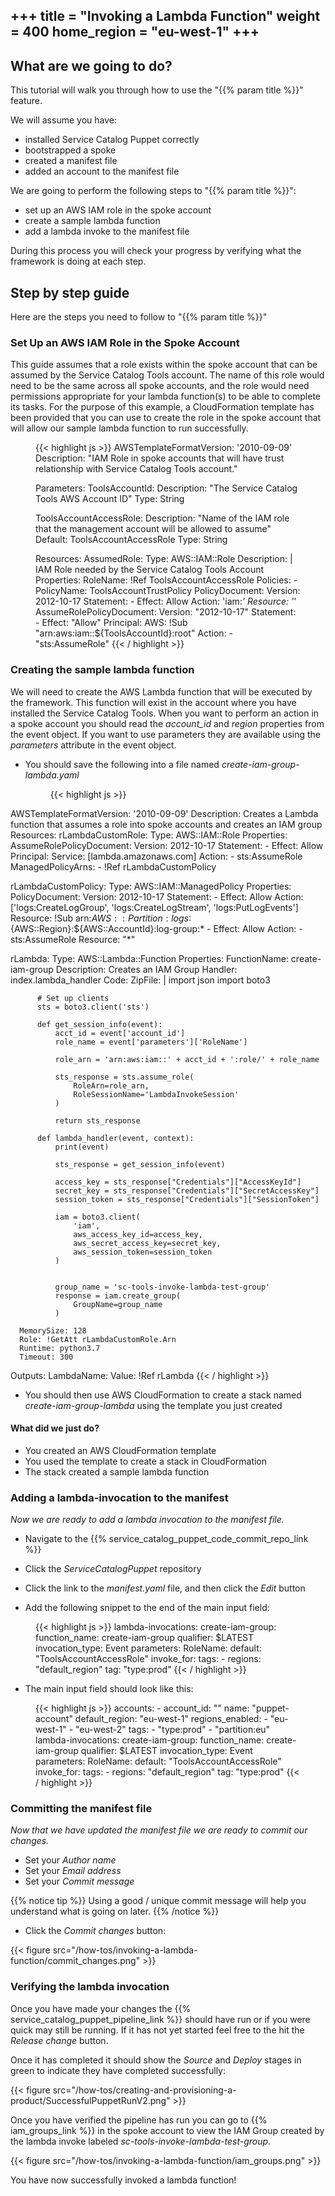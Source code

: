 +++
title = "Invoking a Lambda Function"
weight = 400
home_region = "eu-west-1"
+++
---

## What are we going to do?

This tutorial will walk you through how to use the "{{% param title %}}" feature.

We will assume you have:
 
 - installed Service Catalog Puppet correctly
 - bootstrapped a spoke
 - created a manifest file
 - added an account to the manifest file
 
 
We are going to perform the following steps to "{{% param title %}}":

- set up an AWS IAM role in the spoke account
- create a sample lambda function
- add a lambda invoke to the manifest file

During this process you will check your progress by verifying what the framework is doing at each step.

## Step by step guide

Here are the steps you need to follow to "{{% param title %}}"

### Set Up an AWS IAM Role in the Spoke Account
 
This guide assumes that a role exists within the spoke account that can be assumed by the Service Catalog Tools account. 
The name of this role would need to be the same across all spoke accounts, and the role would need permissions 
appropriate for your lambda function(s) to be able to complete its tasks. For the purpose of this example, a 
CloudFormation template has been provided that you can use to create the role in the spoke account that will allow our 
sample lambda function to run successfully.

 <figure>
  {{< highlight js >}}
AWSTemplateFormatVersion: '2010-09-09'
Description: "IAM Role in spoke accounts that will have trust relationship with Service Catalog Tools account."

Parameters:
  ToolsAccountId:
    Description: "The Service Catalog Tools AWS Account ID"
    Type: String

  ToolsAccountAccessRole:
    Description: "Name of the IAM role that the management account will be allowed to assume"
    Default: ToolsAccountAccessRole
    Type: String

Resources:
  AssumedRole:
    Type: AWS::IAM::Role
    Description: |
      IAM Role needed by the Service Catalog Tools Account
    Properties:
      RoleName: !Ref ToolsAccountAccessRole
      Policies:
        - PolicyName: ToolsAccountTrustPolicy
          PolicyDocument:
            Version: 2012-10-17
            Statement:
              - Effect: Allow
                Action: 'iam:*'
                Resource: '*'
      AssumeRolePolicyDocument:
        Version: "2012-10-17"
        Statement:
          - Effect: "Allow"
            Principal:
              AWS: !Sub "arn:aws:iam::${ToolsAccountId}:root"
            Action:
              - "sts:AssumeRole"
  {{< / highlight >}}
 </figure>


### Creating the sample lambda function

We will need to create the AWS Lambda function that will be executed by the framework.  This function will exist in the 
account where you have installed the Service Catalog Tools.  When you want to perform an action in a spoke account
you should read the *account_id* and *region* properties from the event object.  If you want to use parameters they
are available using the *parameters* attribute in the event object. 

- You should save the following into a file named *create-iam-group-lambda.yaml*

  <figure>
   {{< highlight js >}}
AWSTemplateFormatVersion: '2010-09-09'
Description: Creates a Lambda function that assumes a role into spoke accounts and creates an IAM group
Resources:
  rLambdaCustomRole:
    Type: AWS::IAM::Role
    Properties:
      AssumeRolePolicyDocument:
        Version: 2012-10-17
        Statement:
          -
            Effect: Allow
            Principal:
              Service: [lambda.amazonaws.com]
            Action:
              - sts:AssumeRole
      ManagedPolicyArns:
        - !Ref rLambdaCustomPolicy

  rLambdaCustomPolicy:
    Type: AWS::IAM::ManagedPolicy
    Properties:
      PolicyDocument:
        Version: 2012-10-17
        Statement:
          -
            Effect: Allow
            Action: ['logs:CreateLogGroup', 'logs:CreateLogStream', 'logs:PutLogEvents']
            Resource: !Sub arn:${AWS::Partition}:logs:${AWS::Region}:${AWS::AccountId}:log-group:*
          -
            Effect: Allow
            Action:
              - sts:AssumeRole
            Resource: "*"

  rLambda:
    Type: AWS::Lambda::Function
    Properties:
      FunctionName: create-iam-group
      Description: Creates an IAM Group
      Handler: index.lambda_handler
      Code:
        ZipFile: |
          import json
          import boto3


          # Set up clients
          sts = boto3.client('sts')

          def get_session_info(event):
              acct_id = event['account_id']
              role_name = event['parameters']['RoleName']
              
              role_arn = 'arn:aws:iam::' + acct_id + ':role/' + role_name

              sts_response = sts.assume_role(
                  RoleArn=role_arn,
                  RoleSessionName='LambdaInvokeSession'
              )
              
              return sts_response

          def lambda_handler(event, context):
              print(event)
              
              sts_response = get_session_info(event)
              
              access_key = sts_response["Credentials"]["AccessKeyId"]
              secret_key = sts_response["Credentials"]["SecretAccessKey"]
              session_token = sts_response["Credentials"]["SessionToken"]
              
              iam = boto3.client(
                  'iam',
                  aws_access_key_id=access_key,
                  aws_secret_access_key=secret_key,
                  aws_session_token=session_token
              )


              group_name = 'sc-tools-invoke-lambda-test-group'
              response = iam.create_group(
                  GroupName=group_name
              )
              
      MemorySize: 128
      Role: !GetAtt rLambdaCustomRole.Arn
      Runtime: python3.7
      Timeout: 300

Outputs:
  LambdaName:
    Value: !Ref rLambda
   {{< / highlight >}}
  </figure>


- You should then use AWS CloudFormation to create a stack named *create-iam-group-lambda* using the template you just 
created

#### What did we just do?

- You created an AWS CloudFormation template
- You used the template to create a stack in CloudFormation
- The stack created a sample lambda function

### Adding a lambda-invocation to the manifest

_Now we are ready to add a lambda invocation to the manifest file._

- Navigate to the {{% service_catalog_puppet_code_commit_repo_link %}}

- Click the *ServiceCatalogPuppet* repository

- Click the link to the *manifest.yaml* file, and then click the *Edit* button

- Add the following snippet to the end of the main input field:

 <figure>
  {{< highlight js >}}
lambda-invocations:
  create-iam-group:
    function_name: create-iam-group
    qualifier: $LATEST
    invocation_type: Event
    parameters:
        RoleName:
            default: "ToolsAccountAccessRole"
    invoke_for:
      tags:
        - regions: "default_region"
          tag: "type:prod"
  {{< / highlight >}}
 </figure>


- The main input field should look like this:

 <figure>
  {{< highlight js >}}
accounts:
  - account_id: "<YOUR_SPOKE_ACCOUNT_ID_WITHOUT_HYPHENS>"
    name: "puppet-account"
    default_region: "eu-west-1"
    regions_enabled:
      - "eu-west-1"
      - "eu-west-2"
    tags:
      - "type:prod"
      - "partition:eu"
lambda-invocations:
  create-iam-group:
    function_name: create-iam-group
    qualifier: $LATEST
    invocation_type: Event
    parameters:
        RoleName:
            default: "ToolsAccountAccessRole"
    invoke_for:
      tags:
        - regions: "default_region"
          tag: "type:prod"
  {{< / highlight >}}
 </figure>


### Committing the manifest file

_Now that we have updated the manifest file we are ready to commit our changes._

- Set your *Author name*
- Set your *Email address*
- Set your *Commit message*

{{% notice tip %}}
Using a good / unique commit message will help you understand what is going on later.
{{% /notice %}}


- Click the *Commit changes* button:

{{< figure src="/how-tos/invoking-a-lambda-function/commit_changes.png" >}}


### Verifying the lambda invocation

Once you have made your changes the {{% service_catalog_puppet_pipeline_link %}} should have run or if you were quick 
may still be running.  If it has not yet started feel free to the hit the *Release change* button.

Once it has completed it should show the *Source* and *Deploy* stages in green to indicate they have completed 
successfully:

{{< figure src="/how-tos/creating-and-provisioning-a-product/SuccessfulPuppetRunV2.png" >}}

Once you have verified the pipeline has run you can go to {{% iam_groups_link %}} in the spoke account to view the IAM 
Group created by the lambda invoke labeled *sc-tools-invoke-lambda-test-group*.

{{< figure src="/how-tos/invoking-a-lambda-function/iam_groups.png" >}}

You have now successfully invoked a lambda function!
